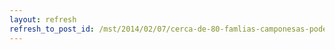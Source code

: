 ```yaml
---
layout: refresh
refresh_to_post_id: /mst/2014/02/07/cerca-de-80-famlias-camponesas-podem-ser-despejadas-em-campos-lindos-to
---
```

